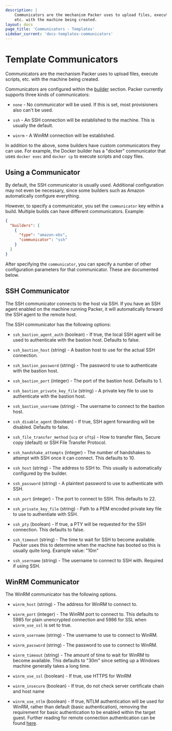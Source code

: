 ```yaml
---
description: |
    Communicators are the mechanism Packer uses to upload files, execute scripts,
    etc. with the machine being created.
layout: docs
page_title: 'Communicators - Templates'
sidebar_current: 'docs-templates-communicators'
---
```


# Template Communicators

Communicators are the mechanism Packer uses to upload files, execute
scripts, etc. with the machine being created.

Communicators are configured within the [builder](/docs/templates/builders.html)
section. Packer currently supports three kinds of communicators:

-   `none` - No communicator will be used. If this is set, most provisioners
    also can't be used.

-   `ssh` - An SSH connection will be established to the machine. This is
    usually the default.

-   `winrm` - A WinRM connection will be established.

In addition to the above, some builders have custom communicators they can
use. For example, the Docker builder has a "docker" communicator that uses
`docker exec` and `docker cp` to execute scripts and copy files.

## Using a Communicator

By default, the SSH communicator is usually used. Additional configuration
may not even be necessary, since some builders such as Amazon automatically
configure everything.

However, to specify a communicator, you set the `communicator` key within
a build. Multiple builds can have different communicators. Example:

``` json
{
  "builders": [
    {
      "type": "amazon-ebs",
      "communicator": "ssh"
    }
  ]
}
```

After specifying the `communicator`, you can specify a number of other
configuration parameters for that communicator. These are documented below.

## SSH Communicator

The SSH communicator connects to the host via SSH. If you have an SSH
agent enabled on the machine running Packer, it will automatically forward
the SSH agent to the remote host.

The SSH communicator has the following options:

-   `ssh_bastion_agent_auth` (boolean) - If true, the local SSH agent will
    be used to authenticate with the bastion host. Defaults to false.

-   `ssh_bastion_host` (string) - A bastion host to use for the actual
    SSH connection.

-   `ssh_bastion_password` (string) - The password to use to authenticate
    with the bastion host.

-   `ssh_bastion_port` (integer) - The port of the bastion host. Defaults to 1.  

-   `ssh_bastion_private_key_file` (string) - A private key file to use
    to authenticate with the bastion host.

-   `ssh_bastion_username` (string) - The username to connect to the bastion
    host.

-   `ssh_disable_agent` (boolean) - If true, SSH agent forwarding will be
    disabled. Defaults to false.

-   `ssh_file_transfer_method` (`scp` or `sftp`) - How to transfer files, Secure
    copy (default) or SSH File Transfer Protocol.

-   `ssh_handshake_attempts` (integer) - The number of handshakes to attempt
    with SSH once it can connect. This defaults to 10.

-   `ssh_host` (string) - The address to SSH to. This usually is automatically
    configured by the builder.

-   `ssh_password` (string) - A plaintext password to use to authenticate
    with SSH.

-   `ssh_port` (integer) - The port to connect to SSH. This defaults to 22.

-   `ssh_private_key_file` (string) - Path to a PEM encoded private key
    file to use to authentiate with SSH.

-   `ssh_pty` (boolean) - If true, a PTY will be requested for the SSH
    connection. This defaults to false.

-   `ssh_timeout` (string) - The time to wait for SSH to become available.
    Packer uses this to determine when the machine has booted so this is
    usually quite long. Example value: "10m"

-   `ssh_username` (string) - The username to connect to SSH with. Required
    if using SSH.

## WinRM Communicator

The WinRM communicator has the following options.

-   `winrm_host` (string) - The address for WinRM to connect to.

-   `winrm_port` (integer) - The WinRM port to connect to. This defaults to
    5985 for plain unencrypted connection and 5986 for SSL when `winrm_use_ssl` is set to true.

-   `winrm_username` (string) - The username to use to connect to WinRM.

-   `winrm_password` (string) - The password to use to connect to WinRM.

-   `winrm_timeout` (string) - The amount of time to wait for WinRM to
    become available. This defaults to "30m" since setting up a Windows
    machine generally takes a long time.

-   `winrm_use_ssl` (boolean) - If true, use HTTPS for WinRM

-   `winrm_insecure` (boolean) - If true, do not check server certificate
    chain and host name

-   `winrm_use_ntlm` (boolean) - If true, NTLM authentication will be used for WinRM,
    rather than default (basic authentication), removing the requirement for basic
    authentication to be enabled within the target guest. Further reading for remote
    connection authentication can be found [here](https://msdn.microsoft.com/en-us/library/aa384295(v=vs.85).aspx).
